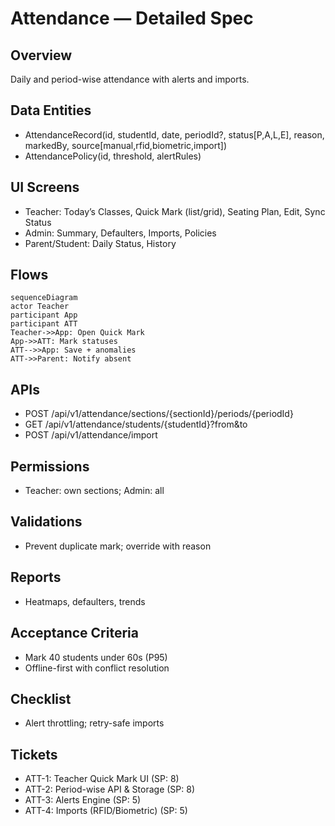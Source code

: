 # Attendance — Detailed Spec

## Overview
Daily and period-wise attendance with alerts and imports.

## Data Entities
- AttendanceRecord(id, studentId, date, periodId?, status[P,A,L,E], reason, markedBy, source[manual,rfid,biometric,import])
- AttendancePolicy(id, threshold, alertRules)

## UI Screens
- Teacher: Today’s Classes, Quick Mark (list/grid), Seating Plan, Edit, Sync Status
- Admin: Summary, Defaulters, Imports, Policies
- Parent/Student: Daily Status, History

## Flows
```mermaid
sequenceDiagram
actor Teacher
participant App
participant ATT
Teacher->>App: Open Quick Mark
App->>ATT: Mark statuses
ATT-->>App: Save + anomalies
ATT->>Parent: Notify absent
```

## APIs
- POST /api/v1/attendance/sections/{sectionId}/periods/{periodId}
- GET /api/v1/attendance/students/{studentId}?from&to
- POST /api/v1/attendance/import

## Permissions
- Teacher: own sections; Admin: all

## Validations
- Prevent duplicate mark; override with reason

## Reports
- Heatmaps, defaulters, trends

## Acceptance Criteria
- Mark 40 students under 60s (P95)
- Offline-first with conflict resolution

## Checklist
- Alert throttling; retry-safe imports

## Tickets
- ATT-1: Teacher Quick Mark UI (SP: 8)
- ATT-2: Period-wise API & Storage (SP: 8)
- ATT-3: Alerts Engine (SP: 5)
- ATT-4: Imports (RFID/Biometric) (SP: 5)
